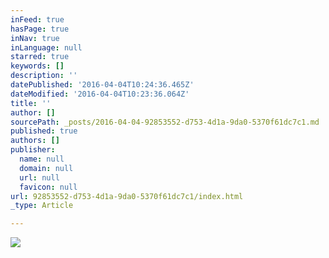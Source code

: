 ```yaml
---
inFeed: true
hasPage: true
inNav: true
inLanguage: null
starred: true
keywords: []
description: ''
datePublished: '2016-04-04T10:24:36.465Z'
dateModified: '2016-04-04T10:23:36.064Z'
title: ''
author: []
sourcePath: _posts/2016-04-04-92853552-d753-4d1a-9da0-5370f61dc7c1.md
published: true
authors: []
publisher:
  name: null
  domain: null
  url: null
  favicon: null
url: 92853552-d753-4d1a-9da0-5370f61dc7c1/index.html
_type: Article

---
```

![](https://the-grid-user-content.s3-us-west-2.amazonaws.com/e2d35f7b-9b9e-4f53-8fbd-61730ce4c7c3.jpg)